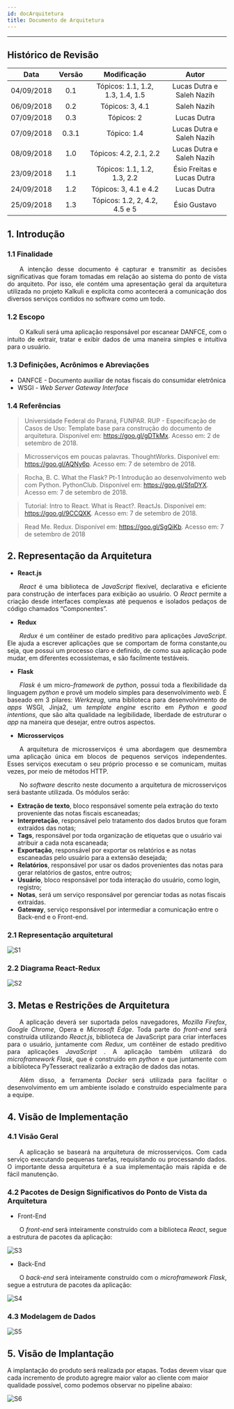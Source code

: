 ```yaml
---
id: docArquitetura    
title: Documento de Arquitetura
---
```


***

## Histórico de Revisão

|Data| Versão |Modificação|Autor|
|:---:|:---:|:---:|:--:|
| 04/09/2018 |   0.1  | Tópicos: 1.1, 1.2, 1.3, 1.4, 1.5| Lucas Dutra e Saleh Nazih |
| 06/09/2018 |   0.2  | Tópicos: 3, 4.1| Saleh Nazih |
| 07/09/2018 |   0.3  | Tópicos: 2| Lucas Dutra | 
| 07/09/2018 |   0.3.1  | Tópico: 1.4| Lucas Dutra e Saleh Nazih |
| 08/09/2018 |   1.0  | Tópicos: 4.2, 2.1, 2.2| Lucas Dutra e Saleh Nazih |
| 23/09/2018 |   1.1 | Tópicos: 1.1, 1.2, 1.3, 2.2| Ésio Freitas e Lucas Dutra |
| 24/09/2018 |   1.2 | Tópicos: 3, 4.1 e 4.2| Lucas Dutra |
| 25/09/2018 |   1.3 | Tópicos: 1.2, 2, 4.2, 4.5 e 5 | Ésio Gustavo |


## 1. Introdução

### 1.1 Finalidade

<p style="text-align:justify">&emsp;&emsp;A intenção desse documento é capturar e transmitir as decisões significativas que foram tomadas em relação ao sistema do ponto de vista do arquiteto. Por isso, ele contém uma apresentação geral da arquitetura utilizada no projeto Kalkuli e explicita como acontecerá a comunicação dos diversos serviços contidos no software como um todo.</p>

### 1.2 Escopo

<p style="text-align:justify">&emsp;&emsp;O Kalkuli será uma aplicação responsável por escanear DANFCE, com o intuito de extrair, tratar e exibir dados de uma maneira simples e intuitiva para o usuário.</p>

### 1.3 Definições, Acrônimos e Abreviações

* DANFCE - Documento auxiliar de notas fiscais do consumidar eletrônica
* WSGI - <i>Web Server Gateway Interface</i>

### 1.4 Referências

>Universidade Federal do Paraná, FUNPAR. RUP - Especificação de Casos de Uso: Template base para construção do documento de arquitetura. Disponível em: <a href="https://goo.gl/gDTkMx"><https://goo.gl/gDTkMx></a>. Acesso em: 2 de setembro de 2018.

>Microsserviços em poucas palavras. ThoughtWorks. Disponível em: <a href="https://goo.gl/AQNy6p"><https://goo.gl/AQNy6p></a>. Acesso em: 7 de setembro de 2018.

>Rocha, B. C. What the Flask? Pt-1 Introdução ao desenvolvimento web com Python. PythonClub. Disponível em: <a href="https://goo.gl/SfqDYX"><https://goo.gl/SfqDYX></a>. Acesso em: 7 de setembro de 2018.

>Tutorial: Intro to React. What is React?. ReactJs. Disponível em: <a href="https://goo.gl/9CCQXK"><https://goo.gl/9CCQXK></a>. Acesso em: 7 de setembro de 2018.

>Read Me. Redux. Disponível em: <a hre="https://goo.gl/SgQiKb"><https://goo.gl/SgQiKb></a>. Acesso em: 7 de setembro de 2018 

## 2. Representação da Arquitetura
* **React.js**      

<p style="text-align:justify">&emsp;&emsp;<i>React</i> é uma biblioteca de <i>JavaScript</i> flexível, declarativa e eficiente para construção de interfaces para exibição ao usuário. O <i>React</i> permite a criação desde interfaces complexas até pequenos e isolados pedaços de código chamados “Componentes”.</p> 

* **Redux**     

<p style="text-align:justify">&emsp;&emsp;<i>Redux</i> é um contêiner de estado preditivo para aplicações <i>JavaScript</i>. Ele ajuda a escrever aplicações que se comportam de forma constante,ou seja, que possui um processo claro e definido, de como sua aplicação pode mudar, em diferentes ecossistemas, e são facilmente testáveis.</p>

* **Flask**        

<p style="text-align:justify">&emsp;&emsp;<i>Flask</i> é um micro-<i>framework</i> de <i>python</i>, possui toda a flexibilidade da linguagem <i>python</i> e provê um modelo simples para desenvolvimento <i>web</i>. É baseado em 3 pilares: <i>Werkzeug</i>, uma biblioteca para desenvolvimento de <i>apps</i> WSGI, Jinja2, um <i>template engine</i> escrito em <i>Python</i> e <i>good intentions</i>, que são alta qualidade na legibilidade, liberdade de estruturar o <i>app</i> na maneira que desejar, entre outros aspectos.</p>

* **Microsserviços**   

<p style="text-align:justify">&emsp;&emsp;A arquitetura de microsserviços é uma abordagem que desmembra uma aplicação única em blocos de pequenos serviços independentes. Esses serviços executam o seu próprio processo e se comunicam, muitas vezes, por meio de métodos HTTP.</p>
<p style="text-align:justify">&emsp;&emsp;No <i>software</i> descrito neste documento a arquitetura de microsserviços será bastante utilizada. Os módulos serão:
<ul>
  <li><b>Extração de texto</b>, bloco responsável somente pela extração do texto proveniente das notas fiscais escaneadas;</li> 
  <li><b>Interpretação</b>, responsável pelo tratamento dos dados brutos que foram extraídos das notas; </li>
  <li><b>Tags</b>, responsável por toda organização de etiquetas que o usuário vai atribuir a cada nota escaneada; </li>
  <li><b>Exportação</b>, responsável por exportar os relatórios e as notas escaneadas pelo usuário para a extensão desejada;</li>
  <li><b>Relatórios</b>, responsável por usar os dados provenientes das notas para gerar relatórios de gastos, entre outros; </li>
  <li><b>Usuário</b>, bloco responsável por toda interação do usuário, como login, registro; </li>
  <li><b>Notas</b>,  será um serviço responsável por gerenciar todas as notas fiscais extraídas.</li>
  <li><b>Gateway</b>, serviço responsável por intermediar a comunicação entre o Back-end e o Front-end.</li>
</ul>
</p>


### 2.1 Representação arquitetural

![S1](assets/RepresentacaoArquitetural.png "Representação Arquitetural v 0.1")

### 2.2 Diagrama React-Redux

![S2](assets/ReactReduxDiagram.png "Diagrama React-Redux v 0.1")

## 3. Metas e Restrições de Arquitetura

<p style="text-align:justify">&emsp;&emsp;A aplicação deverá ser suportada pelos navegadores, <i>Mozilla Firefox</i>, <i>Google Chrome</i>, Opera e <i>Microsoft Edge</i>. Toda parte do <i>front-end</i> será construída utilizando <i>React.js</i>, biblioteca de JavaScript para criar interfaces para o usuário, juntamente com <i>Redux</i>, um contêiner de estado preditivo para aplicações <i>JavaScript</i> . A aplicação também utilizará do <i>microframework</i> <i>Flask</i>, que é construído em <i>python</i> e que juntamente com a biblioteca PyTesseract realizarão a extração de dados das notas.</p>

<p style="text-align:justify">&emsp;&emsp;Além disso, a ferramenta <i>Docker</i> será utilizada para facilitar o desenvolvimento em um ambiente isolado e construído especialmente para a equipe.</p>

## 4. Visão de Implementação

### 4.1 Visão Geral

<p style="text-align:justify">&emsp;&emsp;A aplicação se baseará na arquitetura de microsserviços. Com cada serviço executando pequenas tarefas, requisitando ou processando dados. O importante dessa arquitetura é a sua implementação mais rápida e de fácil manutenção.</p>

### 4.2 Pacotes de Design Significativos do Ponto de Vista da Arquitetura

* Front-End
<p style="text-align:justify">&emsp;&emsp;O <i>front-end</i> será inteiramente construído com a biblioteca <i>React</i>, segue a estrutura de pacotes da aplicação:</p>

![S3](assets/diagramaPacotes.png "Diagrama de Pacotes Front-end v 0.1")

* Back-End
<p style="text-align:justify">&emsp;&emsp;O <i>back-end</i> será inteiramente construído com o <i>microframework</i> <i>Flask</i>, segue a estrutura de pacotes da aplicação:</p>

![S4](assets/DiagramadePacotesFlask.png "Diagrama de Pacotes Back-end v 0.1")

### 4.3 Modelagem de Dados
![S5](assets/ModelagemdeDados.png "Modelagem de dados v 0.1")

## 5. Visão de Implantação

A implantação do produto será realizada por etapas. Todas devem visar que cada incremento de produto agregre maior valor ao cliente com maior qualidade possível, como podemos observar no pipeline abaixo: 

![S6](assets/Pipeline_Desenvolvimento.png "Pipeline de Desenvolvimento v 0.1")